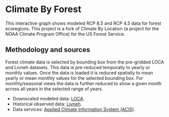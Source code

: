 # Climate By Forest

This interactive graph shows modeled RCP 8.5 and RCP 4.5 data for forest ecoregions. This project is a fork of Climate By Location (a project for the NOAA Climate Program Office) for the US Forest Service.

## Methodology and sources
Forest climate data is selected by bounding box from the pre-gridded LOCA and Livneh datasets. This data is pre-reduced temporally to yearly or monthly values. Once the data is loaded it is reduced spatially to mean yearly or mean monthly values for the selected bounding box. For monthly/seasonal views the data is further reduced to show a given month across all years in the selected range of years.
 
* Downscaled modeled data: [LOCA](http://loca.ucsd.edu/).
* Historical observed data: [Livneh](https://www.esrl.noaa.gov/psd/data/gridded/data.livneh.metvars.html).
* Data services:  [Applied Climate Information System (ACIS)](http://www.rcc-acis.org/index.html).
 
 
 

